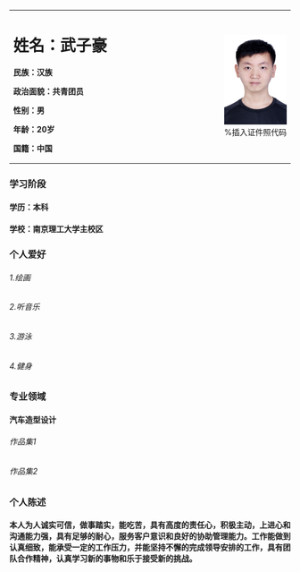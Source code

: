 <table border="0">
   <tr>
      <td width="75%">
        <h1>姓名：武子豪</h1>
        <p><b>民族：汉族</b></p>
        <p><b>政治面貌：共青团员</p></b>
        <p><b>性别：男</p></b>
        <p><b>年龄：20岁</p></b>
        <p><b>国籍：中国</p></b>
     </td>
     <td width="25%">
        <img src="/DSC_7548.JPG"width="100%">              %插入证件照代码
       </td>
    </tr>
</table>

### 学习阶段  
#### 学历：本科
#### 学校：南京理工大学主校区

### 个人爱好
###### 1.绘画
###### 2.听音乐
###### 3.游泳
###### 4.健身
### 专业领域
#### 汽车造型设计
###### 作品集1
###### 作品集2
### 个人陈述 
#### 本人为人诚实可信，做事踏实，能吃苦，具有高度的责任心，积极主动，上进心和沟通能力强，具有足够的耐心，服务客户意识和良好的协助管理能力。工作能做到认真细致，能承受一定的工作压力，并能坚持不懈的完成领导安排的工作，具有团队合作精神，认真学习新的事物和乐于接受新的挑战。
